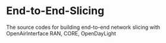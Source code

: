 # End-to-End-Slicing
The source codes for building end-to-end network slicing with OpenAirInterface RAN, CORE, OpenDayLight
